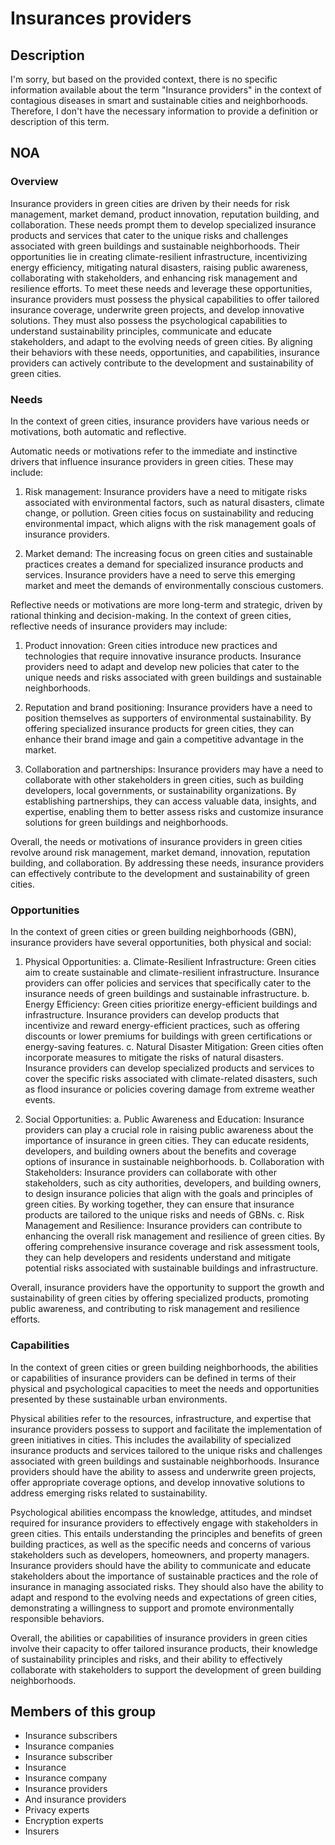 # Insurances providers

## Description

I'm sorry, but based on the provided context, there is no specific information available about the term "Insurance providers" in the context of contagious diseases in smart and sustainable cities and neighborhoods. Therefore, I don't have the necessary information to provide a definition or description of this term.

## NOA

### Overview

Insurance providers in green cities are driven by their needs for risk management, market demand, product innovation, reputation building, and collaboration. These needs prompt them to develop specialized insurance products and services that cater to the unique risks and challenges associated with green buildings and sustainable neighborhoods. Their opportunities lie in creating climate-resilient infrastructure, incentivizing energy efficiency, mitigating natural disasters, raising public awareness, collaborating with stakeholders, and enhancing risk management and resilience efforts. To meet these needs and leverage these opportunities, insurance providers must possess the physical capabilities to offer tailored insurance coverage, underwrite green projects, and develop innovative solutions. They must also possess the psychological capabilities to understand sustainability principles, communicate and educate stakeholders, and adapt to the evolving needs of green cities. By aligning their behaviors with these needs, opportunities, and capabilities, insurance providers can actively contribute to the development and sustainability of green cities.

### Needs

In the context of green cities, insurance providers have various needs or motivations, both automatic and reflective. 

Automatic needs or motivations refer to the immediate and instinctive drivers that influence insurance providers in green cities. These may include:

1. Risk management: Insurance providers have a need to mitigate risks associated with environmental factors, such as natural disasters, climate change, or pollution. Green cities focus on sustainability and reducing environmental impact, which aligns with the risk management goals of insurance providers.

2. Market demand: The increasing focus on green cities and sustainable practices creates a demand for specialized insurance products and services. Insurance providers have a need to serve this emerging market and meet the demands of environmentally conscious customers.

Reflective needs or motivations are more long-term and strategic, driven by rational thinking and decision-making. In the context of green cities, reflective needs of insurance providers may include:

1. Product innovation: Green cities introduce new practices and technologies that require innovative insurance products. Insurance providers need to adapt and develop new policies that cater to the unique needs and risks associated with green buildings and sustainable neighborhoods.

2. Reputation and brand positioning: Insurance providers have a need to position themselves as supporters of environmental sustainability. By offering specialized insurance products for green cities, they can enhance their brand image and gain a competitive advantage in the market.

3. Collaboration and partnerships: Insurance providers may have a need to collaborate with other stakeholders in green cities, such as building developers, local governments, or sustainability organizations. By establishing partnerships, they can access valuable data, insights, and expertise, enabling them to better assess risks and customize insurance solutions for green buildings and neighborhoods.

Overall, the needs or motivations of insurance providers in green cities revolve around risk management, market demand, innovation, reputation building, and collaboration. By addressing these needs, insurance providers can effectively contribute to the development and sustainability of green cities.

### Opportunities

In the context of green cities or green building neighborhoods (GBN), insurance providers have several opportunities, both physical and social:

1. Physical Opportunities:
   a. Climate-Resilient Infrastructure: Green cities aim to create sustainable and climate-resilient infrastructure. Insurance providers can offer policies and services that specifically cater to the insurance needs of green buildings and sustainable infrastructure.
   b. Energy Efficiency: Green cities prioritize energy-efficient buildings and infrastructure. Insurance providers can develop products that incentivize and reward energy-efficient practices, such as offering discounts or lower premiums for buildings with green certifications or energy-saving features.
   c. Natural Disaster Mitigation: Green cities often incorporate measures to mitigate the risks of natural disasters. Insurance providers can develop specialized products and services to cover the specific risks associated with climate-related disasters, such as flood insurance or policies covering damage from extreme weather events.

2. Social Opportunities:
   a. Public Awareness and Education: Insurance providers can play a crucial role in raising public awareness about the importance of insurance in green cities. They can educate residents, developers, and building owners about the benefits and coverage options of insurance in sustainable neighborhoods.
   b. Collaboration with Stakeholders: Insurance providers can collaborate with other stakeholders, such as city authorities, developers, and building owners, to design insurance policies that align with the goals and principles of green cities. By working together, they can ensure that insurance products are tailored to the unique risks and needs of GBNs.
   c. Risk Management and Resilience: Insurance providers can contribute to enhancing the overall risk management and resilience of green cities. By offering comprehensive insurance coverage and risk assessment tools, they can help developers and residents understand and mitigate potential risks associated with sustainable buildings and infrastructure.

Overall, insurance providers have the opportunity to support the growth and sustainability of green cities by offering specialized products, promoting public awareness, and contributing to risk management and resilience efforts.

### Capabilities

In the context of green cities or green building neighborhoods, the abilities or capabilities of insurance providers can be defined in terms of their physical and psychological capacities to meet the needs and opportunities presented by these sustainable urban environments. 

Physical abilities refer to the resources, infrastructure, and expertise that insurance providers possess to support and facilitate the implementation of green initiatives in cities. This includes the availability of specialized insurance products and services tailored to the unique risks and challenges associated with green buildings and sustainable neighborhoods. Insurance providers should have the ability to assess and underwrite green projects, offer appropriate coverage options, and develop innovative solutions to address emerging risks related to sustainability.

Psychological abilities encompass the knowledge, attitudes, and mindset required for insurance providers to effectively engage with stakeholders in green cities. This entails understanding the principles and benefits of green building practices, as well as the specific needs and concerns of various stakeholders such as developers, homeowners, and property managers. Insurance providers should have the ability to communicate and educate stakeholders about the importance of sustainable practices and the role of insurance in managing associated risks. They should also have the ability to adapt and respond to the evolving needs and expectations of green cities, demonstrating a willingness to support and promote environmentally responsible behaviors.

Overall, the abilities or capabilities of insurance providers in green cities involve their capacity to offer tailored insurance products, their knowledge of sustainability principles and risks, and their ability to effectively collaborate with stakeholders to support the development of green building neighborhoods.

## Members of this group

* Insurance subscribers
* Insurance companies
* Insurance subscriber
* Insurance
* Insurance company
* Insurance providers
* And insurance providers
* Privacy experts
* Encryption experts
* Insurers